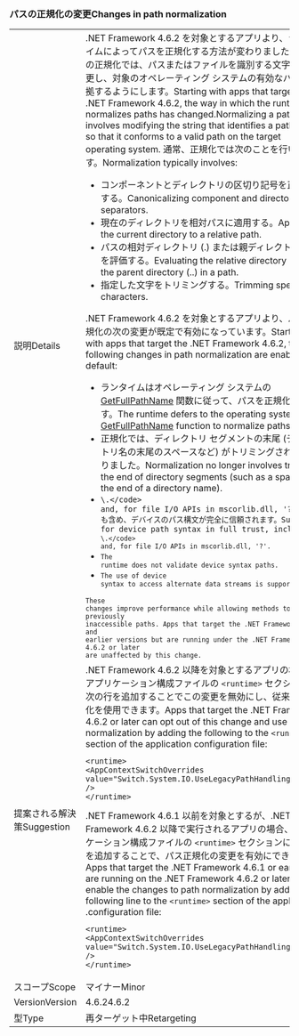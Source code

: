 ### <a name="changes-in-path-normalization"></a><span data-ttu-id="4270e-101">パスの正規化の変更</span><span class="sxs-lookup"><span data-stu-id="4270e-101">Changes in path normalization</span></span>

|   |   |
|---|---|
|<span data-ttu-id="4270e-102">説明</span><span class="sxs-lookup"><span data-stu-id="4270e-102">Details</span></span>|<span data-ttu-id="4270e-103">.NET Framework 4.6.2 を対象とするアプリより、ランタイムによってパスを正規化する方法が変わりました。パスの正規化では、パスまたはファイルを識別する文字列を変更し、対象のオペレーティング システムの有効なパスに準拠するようにします。</span><span class="sxs-lookup"><span data-stu-id="4270e-103">Starting with apps that target the .NET Framework 4.6.2, the way in which the runtime normalizes paths has changed.Normalizing a path involves modifying the string that identifies a path or file so that it conforms to a valid path on the target operating system.</span></span> <span data-ttu-id="4270e-104">通常、正規化では次のことを行います。</span><span class="sxs-lookup"><span data-stu-id="4270e-104">Normalization typically involves:</span></span><ul><li><span data-ttu-id="4270e-105">コンポーネントとディレクトリの区切り記号を正規化する。</span><span class="sxs-lookup"><span data-stu-id="4270e-105">Canonicalizing component and directory separators.</span></span></li><li><span data-ttu-id="4270e-106">現在のディレクトリを相対パスに適用する。</span><span class="sxs-lookup"><span data-stu-id="4270e-106">Applying the current directory to a relative path.</span></span></li><li><span data-ttu-id="4270e-107">パスの相対ディレクトリ (.) または親ディレクトリ (..) を評価する。</span><span class="sxs-lookup"><span data-stu-id="4270e-107">Evaluating the relative directory (.) or the parent directory (..) in a path.</span></span></li><li><span data-ttu-id="4270e-108">指定した文字をトリミングする。</span><span class="sxs-lookup"><span data-stu-id="4270e-108">Trimming specified characters.</span></span></li></ul><span data-ttu-id="4270e-109">.NET Framework 4.6.2 を対象とするアプリより、パス正規化の次の変更が既定で有効になっています。</span><span class="sxs-lookup"><span data-stu-id="4270e-109">Starting with apps that target the .NET Framework 4.6.2, the following changes in path normalization are enabled by default:</span></span><ul><li><span data-ttu-id="4270e-110">ランタイムはオペレーティング システムの [GetFullPathName](https://msdn.microsoft.com/library/windows/desktop/aa364963(v=vs.85).aspx) 関数に従って、パスを正規化します。</span><span class="sxs-lookup"><span data-stu-id="4270e-110">The runtime defers to the operating system's [GetFullPathName](https://msdn.microsoft.com/library/windows/desktop/aa364963(v=vs.85).aspx) function to normalize paths.</span></span></li><li><span data-ttu-id="4270e-111">正規化では、ディレクトリ セグメントの末尾 (ディレクトリ名の末尾のスペースなど) がトリミングされなくなりました。</span><span class="sxs-lookup"><span data-stu-id="4270e-111">Normalization no longer involves trimming the end of directory segments (such as a space at the end of a directory name).</span></span></li><li><span data-ttu-id="4270e-112"><code>\\.\</code> and, for file I/O APIs in mscorlib.dll, '\?'. も含め、デバイスのパス構文が完全に信頼されます。</span><span class="sxs-lookup"><span data-stu-id="4270e-112">Support for device path syntax in full trust, including <code>\\.\</code> and, for file I/O APIs in mscorlib.dll, '\?'.</span></span></li><li>The runtime does not validate device syntax paths.</li><li>The use of device syntax to access alternate data streams is supported.</li></ul>These changes improve performance while allowing methods to access previously inaccessible paths. Apps that target the .NET Framework 4.6.1 and earlier versions but are running under the .NET Framework 4.6.2 or later are unaffected by this change.|
|<span data-ttu-id="4270e-113">提案される解決策</span><span class="sxs-lookup"><span data-stu-id="4270e-113">Suggestion</span></span>|<span data-ttu-id="4270e-114">.NET Framework 4.6.2 以降を対象とするアプリの場合、アプリケーション構成ファイルの <code>&lt;runtime&gt;</code> セクションに次の行を追加することでこの変更を無効にし、従来の正規化を使用できます。</span><span class="sxs-lookup"><span data-stu-id="4270e-114">Apps that target the .NET Framework 4.6.2 or later can opt out of this change and use legacy normalization by adding the following to the <code>&lt;runtime&gt;</code> section of the application configuration file:</span></span><pre><code class="language-xml">&lt;runtime&gt;&#13;&#10;&lt;AppContextSwitchOverrides value=&quot;Switch.System.IO.UseLegacyPathHandling=true&quot; /&gt;&#13;&#10;&lt;/runtime&gt;&#13;&#10;</code></pre><span data-ttu-id="4270e-115">.NET Framework 4.6.1 以前を対象とするが、.NET Framework 4.6.2 以降で実行されるアプリの場合、アプリケーション構成ファイルの <code>&lt;runtime&gt;</code> セクションに次の行を追加することで、パス正規化の変更を有効にできます。</span><span class="sxs-lookup"><span data-stu-id="4270e-115">Apps that target the .NET Framework 4.6.1 or earlier but are running on the .NET Framework 4.6.2 or later can enable the changes to path normalization by adding the following line to the <code>&lt;runtime&gt;</code> section of the application .configuration file:</span></span><pre><code class="language-xml">&lt;runtime&gt;&#13;&#10;&lt;AppContextSwitchOverrides value=&quot;Switch.System.IO.UseLegacyPathHandling=false&quot; /&gt;&#13;&#10;&lt;/runtime&gt;&#13;&#10;</code></pre>|
|<span data-ttu-id="4270e-116">スコープ</span><span class="sxs-lookup"><span data-stu-id="4270e-116">Scope</span></span>|<span data-ttu-id="4270e-117">マイナー</span><span class="sxs-lookup"><span data-stu-id="4270e-117">Minor</span></span>|
|<span data-ttu-id="4270e-118">Version</span><span class="sxs-lookup"><span data-stu-id="4270e-118">Version</span></span>|<span data-ttu-id="4270e-119">4.6.2</span><span class="sxs-lookup"><span data-stu-id="4270e-119">4.6.2</span></span>|
|<span data-ttu-id="4270e-120">型</span><span class="sxs-lookup"><span data-stu-id="4270e-120">Type</span></span>|<span data-ttu-id="4270e-121">再ターゲット中</span><span class="sxs-lookup"><span data-stu-id="4270e-121">Retargeting</span></span>|

